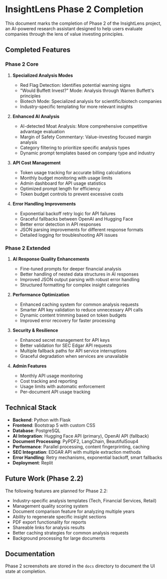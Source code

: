 # InsightLens Phase 2 Completion

This document marks the completion of Phase 2 of the InsightLens project, an AI-powered research assistant designed to help users evaluate companies through the lens of value investing principles.

## Completed Features

### Phase 2 Core
1. **Specialized Analysis Modes**
   - Red Flag Detection: Identifies potential warning signs
   - "Would Buffett Invest?" Mode: Analysis through Warren Buffett's principles
   - Biotech Mode: Specialized analysis for scientific/biotech companies
   - Industry-specific templating for more relevant insights

2. **Enhanced AI Analysis**
   - AI-detected Moat Analysis: More comprehensive competitive advantage evaluation
   - Margin of Safety Commentary: Value-investing focused margin analysis
   - Category filtering to prioritize specific analysis types
   - Dynamic prompt templates based on company type and industry

3. **API Cost Management**
   - Token usage tracking for accurate billing calculations
   - Monthly budget monitoring with usage limits
   - Admin dashboard for API usage statistics
   - Optimized prompt length for efficiency
   - Token budget controls to prevent excessive costs

4. **Error Handling Improvements**
   - Exponential backoff retry logic for API failures
   - Graceful fallbacks between OpenAI and Hugging Face
   - Better error detection in API responses
   - JSON parsing improvements for different response formats
   - Detailed logging for troubleshooting API issues

### Phase 2 Extended
1. **AI Response Quality Enhancements**
   - Fine-tuned prompts for deeper financial analysis
   - Better handling of nested data structures in AI responses
   - Improved JSON output parsing with robust error handling
   - Structured formatting for complex insight categories

2. **Performance Optimization**
   - Enhanced caching system for common analysis requests
   - Smarter API key validation to reduce unnecessary API calls
   - Dynamic content trimming based on token budgets
   - Improved error recovery for faster processing

3. **Security & Resilience**
   - Enhanced secret management for API keys
   - Better validation for SEC Edgar API requests
   - Multiple fallback paths for API service interruptions
   - Graceful degradation when services are unavailable

4. **Admin Features**
   - Monthly API usage monitoring
   - Cost tracking and reporting
   - Usage limits with automatic enforcement
   - Per-document API usage tracking

## Technical Stack

- **Backend**: Python with Flask
- **Frontend**: Bootstrap 5 with custom CSS
- **Database**: PostgreSQL
- **AI Integration**: Hugging Face API (primary), OpenAI API (fallback)
- **Document Processing**: PyPDF2, LangChain, BeautifulSoup4
- **Performance**: Parallel processing, content fingerprinting, caching
- **SEC Integration**: EDGAR API with multiple extraction methods
- **Error Handling**: Retry mechanisms, exponential backoff, smart fallbacks
- **Deployment**: Replit

## Future Work (Phase 2.2)

The following features are planned for Phase 2.2:
- Industry-specific analysis templates (Tech, Financial Services, Retail)
- Management quality scoring system
- Document comparison feature for analyzing multiple years
- Ability to regenerate specific insight sections
- PDF export functionality for reports
- Shareable links for analysis results
- Better caching strategies for common analysis requests
- Background processing for large documents

## Documentation

Phase 2 screenshots are stored in the `docs` directory to document the UI state at completion.